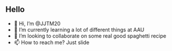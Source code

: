 ## Hello
- 👋 Hi, I’m @JJTM20
- 🌱 I’m currently learning a lot of different things at AAU
- 💞️ I’m looking to collaborate on some real good spaghetti recipe
- 📫 How to reach me? Just slide

<!---
JJTM20/JJTM20 is a ✨ special ✨ repository because its `README.md` (this file) appears on your GitHub profile.
You can click the Preview link to take a look at your changes.
--->
